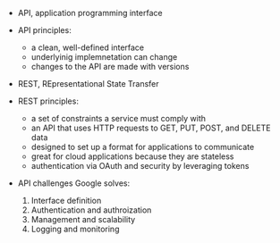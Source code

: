 - API, application programming interface
- API principles:
    - a clean, well-defined interface
    - underlyinig implemnetation can change
    - changes to the API are made with versions

- REST, REpresentational State Transfer
- REST principles:
    - a set of constraints a service must comply with
    - an API that uses HTTP requests to GET, PUT, POST, and DELETE data
    - designed to set up a format for applications to communicate
    - great for cloud applications because they are stateless
    - authentication via OAuth and security by leveraging tokens

- API challenges Google solves:
    1. Interface definition
    2. Authentication and authroization
    3. Management and scalability
    4. Logging and monitoring
